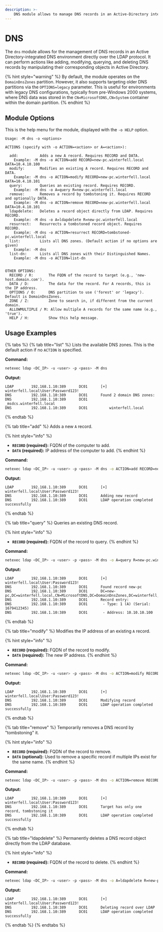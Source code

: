 ```yaml
---
description: >-
    DNS module allows to manage DNS records in an Active-Directory integrated DNS over the LDAP protocol.
---
```


# DNS

The `dns` module allows for the management of DNS records in an Active Directory-integrated DNS environment directly over the LDAP protocol. It can perform actions like adding, modifying, querying, and deleting DNS records by manipulating their corresponding objects in Active Directory.

{% hint style="warning" %}
By default, the module operates on the `DomainDnsZones` partition. However, it also supports targeting older DNS partitions via the `OPTIONS=legacy` parameter. This is useful for environments with legacy DNS configurations, typically from pre-Windows 2000 systems, where DNS data was stored in the `CN=MicrosoftDNS,CN=System` container within the domain partition.
 {% endhint %}

## Module Options

This is the help menu for the module, displayed with the `-o HELP` option.

```
Usage: -M dns -o <options>

ACTIONS (specify with -o ACTION=<action> or A=<action>):

  add:          Adds a new A record. Requires RECORD and DATA.
    Example: -M dns -o ACTION=add RECORD=new-pc.winterfell.local DATA=10.4.10.100
  modify:       Modifies an existing A record. Requires RECORD and DATA.
    Example: -M dns -o ACTION=modify RECORD=new-pc.winterfell.local DATA=10.4.10.101
  query:        Queries an existing record. Requires RECORD.
    Example: -M dns -o A=query R=new-pc.winterfell.local
  remove:       Removes a record by tombstoning it. Requires RECORD and optionally DATA.
    Example: -M dns -o ACTION=remove RECORD=new-pc.winterfell.local DATA=10.4.10.101
  ldapdelete:   Deletes a record object directly from LDAP. Requires RECORD.
    Example: -M dns -o A=ldapdelete R=new-pc.winterfell.local
  resurrect:    Resurrects a tombstoned record object. Requires RECORD.
    Example: -M dns -o ACTION=resurrect RECORD=tombstoned-pc.winterfell.local
  list:         Lists all DNS zones. (Default action if no options are given)
    Example: -M dns
  list-dn:      Lists all DNS zones with their Distinguished Names.
    Example: -M dns -o ACTION=list-dn


OTHER OPTIONS:
  RECORD / R:       The FQDN of the record to target (e.g., 'new-host.domain.com').
  DATA / D:         The data for the record. For A records, this is the IP address.
  OPTIONS / O:      DNS partition to use ('forest' or 'legacy'). Default is DomainDnsZones.
  ZONE / Z:         Zone to search in, if different from the current domain.
  ALLOWMULTIPLE / M: Allow multiple A records for the same name (e.g., 'true').
  HELP / H:         Show this help message.
```

## Usage Examples

{% tabs %}
{% tab title="list" %}
Lists the available DNS zones. This is the default action if no `ACTION` is specified.

**Command:**
```bash
netexec ldap <DC_IP> -u <user> -p <pass> -M dns
```

**Output:**
```
LDAP        192.168.1.10:389      DC01      [+] winterfell.local\User:Password123!
DNS         192.168.1.10:389      DC01      Found 2 domain DNS zones:
DNS         192.168.1.10:389      DC01          _msdcs.winterfell.local
DNS         192.168.1.10:389      DC01          winterfell.local
```
{% endtab %}

{% tab title="add" %}
Adds a new `A` record.

{% hint style="info" %}
*   **`RECORD` (required):** FQDN of the computer to add.
*   **`DATA` (required):** IP address of the computer to add.
{% endhint %}

**Command:**
```bash
netexec ldap <DC_IP> -u <user> -p <pass> -M dns -o ACTION=add RECORD=new-pc.winterfell.local DATA=10.10.10.100
```

**Output:**
```
LDAP        192.168.1.10:389      DC01      [+] winterfell.local\User:Password123!
DNS         192.168.1.10:389      DC01      Adding new record
DNS         192.168.1.10:389      DC01      LDAP operation completed successfully
```
{% endtab %}

{% tab title="query" %}
Queries an existing DNS record.

{% hint style="info" %}
*   **`RECORD` (required):** FQDN of the record to query.
{% endhint %}

**Command:**
```bash
netexec ldap <DC_IP> -u <user> -p <pass> -M dns -o A=query R=new-pc.winterfell.local
```

**Output:**
```
LDAP        192.168.1.10:389      DC01      [+] winterfell.local\User:Password123!
DNS         192.168.1.10:389      DC01      Found record new-pc
DNS         192.168.1.10:389      DC01      DC=new-pc,DC=winterfell.local,CN=MicrosoftDNS,DC=DomainDnsZones,DC=winterfell,DC=local
DNS         192.168.1.10:389      DC01      Record entry:
DNS         192.168.1.10:389      DC01       - Type: 1 (A) (Serial: 1679412345)
DNS         192.168.1.10:389      DC01       - Address: 10.10.10.100
```
{% endtab %}

{% tab title="modify" %}
Modifies the IP address of an existing `A` record.

{% hint style="info" %}
*   **`RECORD` (required):** FQDN of the record to modify.
*   **`DATA` (required):** The new IP address.
{% endhint %}

**Command:**
```bash
netexec ldap <DC_IP> -u <user> -p <pass> -M dns -o ACTION=modify RECORD=new-pc.winterfell.local DATA=10.10.10.101
```

**Output:**
```
LDAP        192.168.1.10:389      DC01      [+] winterfell.local\User:Password123!
DNS         192.168.1.10:389      DC01      Modifying record
DNS         192.168.1.10:389      DC01      LDAP operation completed successfully
```
{% endtab %}

{% tab title="remove" %}
Temporarily removes a DNS record by "tombstoning" it.

{% hint style="info" %}
*   **`RECORD` (required):** FQDN of the record to remove.
*   **`DATA` (optional):** Used to remove a specific record if multiple IPs exist for the same name.
{% endhint %}

**Command:**
```bash
netexec ldap <DC_IP> -u <user> -p <pass> -M dns -o ACTION=remove RECORD=new-pc.winterfell.local
```

**Output:**
```
LDAP        192.168.1.10:389      DC01      [+] winterfell.local\User:Password123!
DNS         192.168.1.10:389      DC01      Target has only one record, tombstoning it
DNS         192.168.1.10:389      DC01      LDAP operation completed successfully
```
{% endtab %}

{% tab title="ldapdelete" %}
Permanently deletes a DNS record object directly from the LDAP database.

{% hint style="info" %}
*   **`RECORD` (required):** FQDN of the record to delete.
{% endhint %}

**Command:**
```bash
netexec ldap <DC_IP> -u <user> -p <pass> -M dns -o A=ldapdelete R=new-pc.winterfell.local
```

**Output:**
```
LDAP        192.168.1.10:389      DC01      [+] winterfell.local\User:Password123!
DNS         192.168.1.10:389      DC01      Deleting record over LDAP
DNS         192.168.1.10:389      DC01      LDAP operation completed successfully
```
{% endtab %}
{% endtabs %} 
